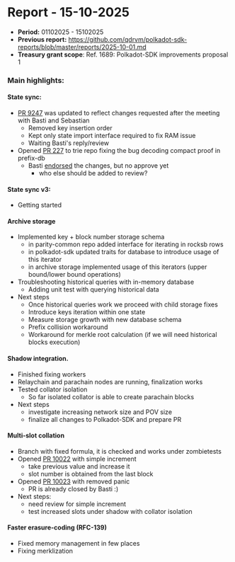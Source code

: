 # Report - 15-10-2025

* **Period:** 01102025 - 15102025
* **Previous report:** https://github.com/qdrvm/polkadot-sdk-reports/blob/master/reports/2025-10-01.md
* **Treasury grant scope**: Ref. 1689: Polkadot-SDK improvements proposal 1

### Main highlights:

#### State sync:
* [PR 9247](https://github.com/paritytech/polkadot-sdk/pull/9247) was updated to reflect changes requested after the meeting with Basti and Sebastian
    * Removed key insertion order
    * Kept only state import interface required to fix RAM issue
    * Waiting Basti's reply/review
* Opened [PR 227](https://github.com/paritytech/trie/pull/227) to trie repo fixing the bug decoding compact proof in prefix-db
    * Basti [endorsed](https://github.com/paritytech/trie/pull/227#discussion_r2428203574) the changes, but no approve yet
        * who else should be added to review?
     
#### State sync v3:
* Getting started
    
#### Archive storage
* Implemented key + block number storage schema
    * in parity-common repo added interface for iterating in rocksb rows
    * in polkadot-sdk updated traits for database to introduce usage of this iterator
    * in archive storage implemented usage of this iterators (upper bound/lower bound operations)
* Troubleshooting historical queries with in-memory database
    * Adding unit test with querying historical data
* Next steps
    * Once historical queries work we proceed with child storage fixes
    * Introduce keys iteration within one state
    * Measure storage growth with new database schema
    * Prefix collision workaround
    * Workaround for merkle root calculation (if we will need historical blocks execution)

#### Shadow integration.
* Finished fixing workers
* Relaychain and parachain nodes are running, finalization works
* Tested collator isolation
    * So far isolated collator is able to create parachain blocks
* Next steps
    * investigate increasing network size and POV size
    * finalize all changes to Polkadot-SDK and prepare PR

#### Multi-slot collation

* Branch with fixed formula, it is checked and works under zombietests
* Opened [PR 10022](https://github.com/paritytech/polkadot-sdk/pull/10022) with simple increment
    * take previous value and increase it
    * slot number is obtained from the last block
* Opened [PR 10023](https://github.com/paritytech/polkadot-sdk/pull/10023) with removed panic
    * PR is already closed by Basti :)
* Next steps:
    * need review for simple increment
    * test increased slots under shadow with collator isolation

#### Faster erasure-coding (RFC-139)
* Fixed memory management in few places
* Fixing merklization
 

